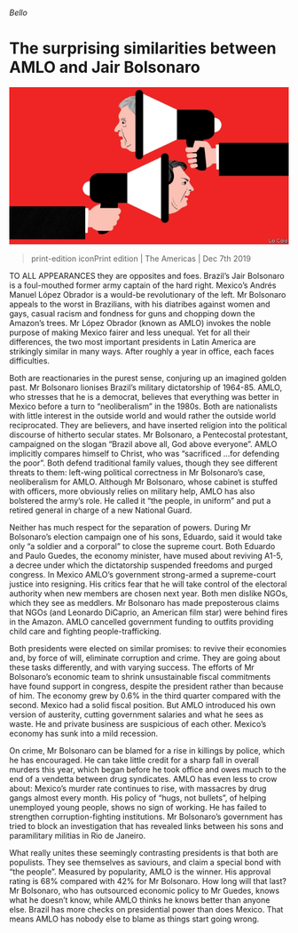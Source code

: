 ###### Bello

# The surprising similarities between AMLO and Jair Bolsonaro 

![image](images/20191207_AMD001_0.jpg) 

> print-edition iconPrint edition | The Americas | Dec 7th 2019 

TO ALL APPEARANCES they are opposites and foes. Brazil’s Jair Bolsonaro is a foul-mouthed former army captain of the hard right. Mexico’s Andrés Manuel López Obrador is a would-be revolutionary of the left. Mr Bolsonaro appeals to the worst in Brazilians, with his diatribes against women and gays, casual racism and fondness for guns and chopping down the Amazon’s trees. Mr López Obrador (known as AMLO) invokes the noble purpose of making Mexico fairer and less unequal. Yet for all their differences, the two most important presidents in Latin America are strikingly similar in many ways. After roughly a year in office, each faces difficulties. 

Both are reactionaries in the purest sense, conjuring up an imagined golden past. Mr Bolsonaro lionises Brazil’s military dictatorship of 1964-85. AMLO, who stresses that he is a democrat, believes that everything was better in Mexico before a turn to “neoliberalism” in the 1980s. Both are nationalists with little interest in the outside world and would rather the outside world reciprocated. They are believers, and have inserted religion into the political discourse of hitherto secular states. Mr Bolsonaro, a Pentecostal protestant, campaigned on the slogan “Brazil above all, God above everyone”. AMLO implicitly compares himself to Christ, who was “sacrificed …for defending the poor”. Both defend traditional family values, though they see different threats to them: left-wing political correctness in Mr Bolsonaro’s case, neoliberalism for AMLO. Although Mr Bolsonaro, whose cabinet is stuffed with officers, more obviously relies on military help, AMLO has also bolstered the army’s role. He called it “the people, in uniform” and put a retired general in charge of a new National Guard. 

Neither has much respect for the separation of powers. During Mr Bolsonaro’s election campaign one of his sons, Eduardo, said it would take only “a soldier and a corporal” to close the supreme court. Both Eduardo and Paulo Guedes, the economy minister, have mused about reviving A1-5, a decree under which the dictatorship suspended freedoms and purged congress. In Mexico AMLO’s government strong-armed a supreme-court justice into resigning. His critics fear that he will take control of the electoral authority when new members are chosen next year. Both men dislike NGOs, which they see as meddlers. Mr Bolsonaro has made preposterous claims that NGOs (and Leonardo DiCaprio, an American film star) were behind fires in the Amazon. AMLO cancelled government funding to outfits providing child care and fighting people-trafficking. 

Both presidents were elected on similar promises: to revive their economies and, by force of will, eliminate corruption and crime. They are going about these tasks differently, and with varying success. The efforts of Mr Bolsonaro’s economic team to shrink unsustainable fiscal commitments have found support in congress, despite the president rather than because of him. The economy grew by 0.6% in the third quarter compared with the second. Mexico had a solid fiscal position. But AMLO introduced his own version of austerity, cutting government salaries and what he sees as waste. He and private business are suspicious of each other. Mexico’s economy has sunk into a mild recession. 

On crime, Mr Bolsonaro can be blamed for a rise in killings by police, which he has encouraged. He can take little credit for a sharp fall in overall murders this year, which began before he took office and owes much to the end of a vendetta between drug syndicates. AMLO has even less to crow about: Mexico’s murder rate continues to rise, with massacres by drug gangs almost every month. His policy of “hugs, not bullets”, of helping unemployed young people, shows no sign of working. He has failed to strengthen corruption-fighting institutions. Mr Bolsonaro’s government has tried to block an investigation that has revealed links between his sons and paramilitary militias in Rio de Janeiro. 

What really unites these seemingly contrasting presidents is that both are populists. They see themselves as saviours, and claim a special bond with “the people”. Measured by popularity, AMLO is the winner. His approval rating is 68% compared with 42% for Mr Bolsonaro. How long will that last? Mr Bolsonaro, who has outsourced economic policy to Mr Guedes, knows what he doesn’t know, while AMLO thinks he knows better than anyone else. Brazil has more checks on presidential power than does Mexico. That means AMLO has nobody else to blame as things start going wrong. 

